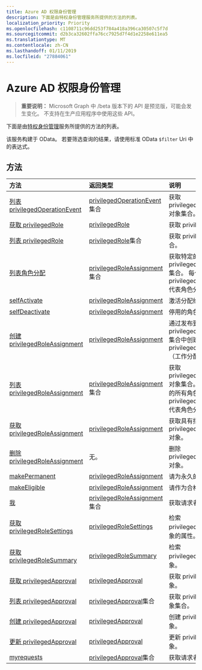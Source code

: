 ```yaml
---
title: Azure AD 权限身份管理
description: 下面是由特权身份管理服务所提供的方法的列表。
localization_priority: Priority
ms.openlocfilehash: c1108711c96dd253f784a418a396ca30507c5f7d
ms.sourcegitcommit: d2b3ca32602ffa76cc7925d7f4d1e2258e611ea5
ms.translationtype: MT
ms.contentlocale: zh-CN
ms.lasthandoff: 01/11/2019
ms.locfileid: "27884061"
---
```

# <a name="azure-ad-privileged-identity-management"></a>Azure AD 权限身份管理

> **重要说明：** Microsoft Graph 中 /beta 版本下的 API 是预览版，可能会发生变化。 不支持在生产应用程序中使用这些 API。

下面是由[特权身份管理](https://azure.microsoft.com/en-us/documentation/articles/active-directory-privileged-identity-management-configure/)服务所提供的方法的列表。

该服务构建于 OData。 若要筛选查询的结果，请使用标准 OData ``$filter`` Uri 中的表达式。

## <a name="methods"></a>方法

| 方法           | 返回类型    |说明|
|:---------------|:--------|:----------|
|[列表 privilegedOperationEvent](../api/privilegedoperationevent-list.md) | [privilegedOperationEvent](privilegedoperationevent.md)集合 |获取 privilegedOperationEvent 对象集合。 |
|[获取 privilegedRole](../api/privilegedrole-get.md) |[privilegedRole](privilegedrole.md)| 获取 privilegedRole 对象。|
|[列表 privilegedRole](../api/privilegedrole-list.md) | [privilegedRole](privilegedrole.md)集合 |获取 privilegedRole 对象集合。 |
|[列表角色分配](../api/privilegedrole-list-assignments.md) | [privilegedRoleAssignment](privilegedroleassignment.md)集合 |获取特定的角色 privilegedRoleAssignment 集合。 每个 privilegedRoleAssignment 代表角色分配给用户。|
|[selfActivate](../api/privilegedrole-selfactivate.md) | [privilegedRoleAssignment](privilegedroleassignment.md) |激活分配给请求者角色。|
|[selfDeactivate](../api/privilegedrole-selfdeactivate.md) | [privilegedRoleAssignment](privilegedroleassignment.md) |停用的角色分配给请求者。|
|[创建 privilegedRoleAssignment](../api/privilegedroleassignment-post-privilegedroleassignments.md) |[privilegedRoleAssignment](privilegedroleassignment.md)| 通过发布到 privilegedRoleAssignments 集合中创建新 privilegedRoleAssignment （工作分配角色）。|
|[列表 privilegedRoleAssignment](../api/privilegedroleassignment-list.md) | [privilegedRoleAssignment](privilegedroleassignment.md)集合 |获取 privilegedRoleAssignment 对象集合。 集合中包含组织的所有角色的分配。 每个 privilegedRoleAssignment 代表角色分配给用户。 |
|[获取 privilegedRoleAssignment](../api/privilegedroleassignment-get.md) | [privilegedRoleAssignment](privilegedroleassignment.md)|获取具有指定的工作分配 id privilegedRoleAssignment 对象。 |
|[删除 privilegedRoleAssignment](../api/privilegedroleassignment-delete.md) | 无。 |删除 privilegedRoleAssignment 对象。 |
|[makePermanent](../api/privilegedroleassignment-makepermanent.md) | [privilegedRoleAssignment](privilegedroleassignment.md) |请为永久的角色分配。 |
|[makeEligible](../api/privilegedroleassignment-makeeligible.md) | [privilegedRoleAssignment](privilegedroleassignment.md) |请作为合格的角色分配。 |
|[我](../api/privilegedroleassignment-my.md) | [privilegedRoleAssignment](privilegedroleassignment.md)集合|获取请求者的角色分配。 |
|[获取 privilegedRoleSettings](../api/privilegedrolesettings-get.md) | [privilegedRoleSettings](../resources/privilegedrolesettings.md)|检索 privilegedRoleSettings 对象的属性。 |
|[获取 privilegedRoleSummary](../api/privilegedrolesummary-get.md) | [privilegedRoleSummary](../resources/privilegedrolesummary.md)|检索 privilegedRoleSummary 对象。 |
|[获取 privilegedApproval](../api/privilegedapproval-get.md) |[privilegedApproval](privilegedapproval.md)| 获取 privilegedApproval 对象。|
|[列表 privilegedApproval](../api/privilegedapproval-list.md) | [privilegedApproval](privilegedapproval.md)集合 |获取 privilegedApproval 对象集合。 |
|[创建 privilegedApproval](../api/privilegedapproval-post-privilegedapproval.md) | [privilegedApproval](privilegedapproval.md)    |创建 privilegedApproval 对象。 |
|[更新 privilegedApproval](../api/privilegedapproval-update.md) | [privilegedApproval](privilegedapproval.md) |更新 privilegedApproval 对象。 |
|[myrequests](../api/privilegedapproval-myrequests.md) | [privilegedApproval](privilegedapproval.md)集合|获取请求者的审批请求。 |

<!-- uuid: 8fcb5dbc-d5aa-4681-8e31-b001d5168d79
2015-10-25 14:57:30 UTC -->
<!-- {
  "type": "#page.annotation",
  "description": "Service root",
  "keywords": "",
  "section": "documentation",
  "tocPath": ""
}-->
